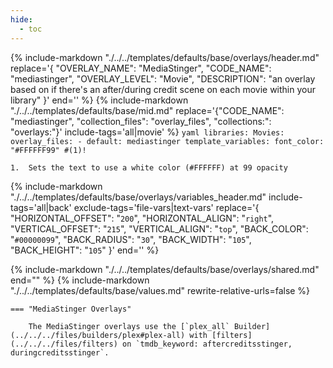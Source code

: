 ```yaml
---
hide:
  - toc
---
```

{%
    include-markdown "./../../templates/defaults/base/overlays/header.md"
    replace='{
        "OVERLAY_NAME": "MediaStinger", 
        "CODE_NAME": "mediastinger",
        "OVERLAY_LEVEL": "Movie",
        "DESCRIPTION": "an overlay based on if there\'s an after/during credit scene on each movie within your library"
    }'
    end='<!--rec-sub-->'
%}
{% 
    include-markdown "./../../templates/defaults/base/mid.md" 
    replace='{"CODE_NAME": "mediastinger", "collection_files": "overlay_files", "collections:": "overlays:"}' 
    include-tags='all|movie' 
%}
    ```yaml
    libraries:
      Movies:
        overlay_files:
          - default: mediastinger
            template_variables:
              font_color: "#FFFFFF99" #(1)!
    ```

    1.  Sets the text to use a white color (#FFFFFF) at 99 opacity

{% 
    include-markdown "./../../templates/defaults/base/overlays/variables_header.md"
    include-tags='all|back'
    exclude-tags='file-vars|text-vars'
    replace='{
        "HORIZONTAL_OFFSET": "`200`",
        "HORIZONTAL_ALIGN": "`right`",
        "VERTICAL_OFFSET": "`215`",
        "VERTICAL_ALIGN": "`top`",
        "BACK_COLOR": "`#00000099`",
        "BACK_RADIUS": "`30`",
        "BACK_WIDTH": "`105`",
        "BACK_HEIGHT": "`105`"
    }'
    end='<!--file-header-->'
%}

{% include-markdown "./../../templates/defaults/base/overlays/shared.md" end="<!--text-variables-->" %}
{% include-markdown "./../../templates/defaults/base/values.md" rewrite-relative-urls=false %}

    === "MediaStinger Overlays"
    
        The MediaStinger overlays use the [`plex_all` Builder](../../../files/builders/plex#plex-all) with [filters](../../../files/filters) on `tmdb_keyword: aftercreditsstinger, duringcreditsstinger`.
